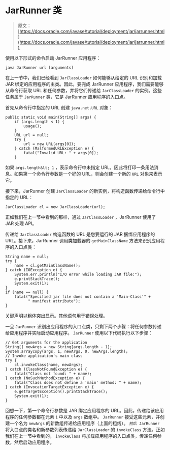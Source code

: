 # JarRunner 类

> 原文： [https://docs.oracle.com/javase/tutorial/deployment/jar/jarrunner.html](https://docs.oracle.com/javase/tutorial/deployment/jar/jarrunner.html)

使用以下形式的命令启动 JarRunner 应用程序：

```
java JarRunner url [arguments]

```

在上一节中，我们已经看到 `JarClassLoader` 如何能够从给定的 URL 识别和加载 JAR 绑定的应用程序的主类。因此，要完成 JarRunner 应用程序，我们需要能够从命令行获取 URL 和任何参数，并将它们传递给 `JarClassLoader` 的实例。这些任务属于 `JarRunner` 类，它是 JarRunner 应用程序的入口点。

首先从命令行中指定的 URL 创建 `java.net.URL` 对象：

```
public static void main(String[] args) {
    if (args.length < 1) {
        usage();
    }
    URL url = null;
    try {
        url = new URL(args[0]);
    } catch (MalformedURLException e) {
        fatal("Invalid URL: " + args[0]);
    }

```

如果 `args.length&lt; 1` ，表示命令行中未指定 URL，因此将打印一条用法消息。如果第一个命令行参数是一个好的 URL，则会创建一个新的 `URL` 对象来表示它。

接下来，JarRunner 创建 `JarClassLoader` 的新实例，将构造函数传递给命令行中指定的 URL：

```
JarClassLoader cl = new JarClassLoader(url);

```

正如我们在上一节中看到的那样，通过 `JarClassLoader` ，JarRunner 使用了 JAR 处理 API。

传递给 `JarClassLoader` 构造函数的 URL 是您要运行的 JAR 捆绑应用程序的 URL。接下来，JarRunner 调用类加载器的 `getMainClassName` 方法来识别应用程序的入口点类：

```
String name = null;
try {
    name = cl.getMainClassName();
} catch (IOException e) {
    System.err.println("I/O error while loading JAR file:");
    e.printStackTrace();
    System.exit(1);
}
if (name == null) {
    fatal("Specified jar file does not contain a 'Main-Class'" +
          " manifest attribute");
}

```

关键声明以粗体突出显示。其他语句用于错误处理。

一旦 `JarRunner` 识别出应用程序的入口点类，只剩下两个步骤：将任何参数传递给应用程序并实际启动应用程序。 `JarRunner` 使用以下代码执行以下步骤：

```
// Get arguments for the application
String[] newArgs = new String[args.length - 1];
System.arraycopy(args, 1, newArgs, 0, newArgs.length);
// Invoke application's main class
try {
    cl.invokeClass(name, newArgs);
} catch (ClassNotFoundException e) {
    fatal("Class not found: " + name);
} catch (NoSuchMethodException e) {
    fatal("Class does not define a 'main' method: " + name);
} catch (InvocationTargetException e) {
    e.getTargetException().printStackTrace();
    System.exit(1);
}

```

回想一下，第一个命令行参数是 JAR 绑定应用程序的 URL。因此，传递给该应用程序的任何参数都在元素 `1` 中以及 `args` 数组中。 `JarRunner` 接受这些元素，并创建一个名为 `newArgs` 的新数组传递给应用程序（上面的粗线）。 `然后 JarRunner` 将入口点的类名和新参数列表传递给 `JarClassLoader` 的 `invokeClass` 方法。正如我们在上一节中看到的， `invokeClass` 将加载应用程序的入口点类，传递任何参数，然后启动应用程序。